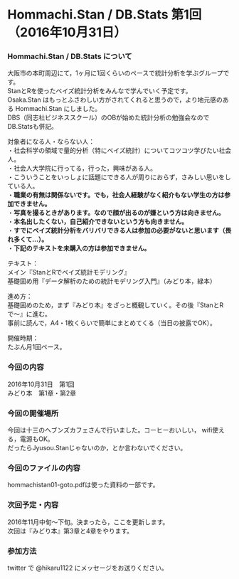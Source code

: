 # Hommachi.Stan / DB.Stats 第1回（2016年10月31日）

### Hommachi.Stan / DB.Stats について
大阪市の本町周辺にて，1ヶ月に1回くらいのペースで統計分析を学ぶグループです。  
StanとRを使ったベイズ統計分析をみんなで学んでいく予定です。  
Osaka.Stan はもっとふさわしい方がされてくれると思うので，より地元感のある Hommachi.Stan にしました。  
DBS（同志社ビジネススクール）のOBが始めた統計分析の勉強会なのでDB.Statsも併記。

対象者になる人・ならない人：  
・社会科学の領域で量的分析（特にベイズ統計）についてコツコツ学びたい社会人。  
・社会人大学院に行ってる，行った，興味がある人。  
・こういうことをいっしょに話題にできる人が周りにおらず，さみしい思いをしている人。  
・**職業の有無は関係ないです。でも，社会人経験がなく紹介もない学生の方は参加できません。**  
・**写真を撮るときがあります。なので顔が出るのが嫌という方は向きません。**  
・**本名出したくない，自己紹介できないという方も向きません。**  
・**すでにベイズ統計分析をバリバリできる人は参加の必要がないと思います（畏れ多くて…）。**  
・**下記のテキストを未購入の方は参加できません。**

テキスト：  
メイン『StanとRでベイズ統計モデリング』  
基礎固め用『データ解析のための統計モデリング入門』（みどり本，緑本）

進め方：  
基礎固めのため，まず『みどり本』をざっと概観していく。その後『StanとRで〜』に進む。  
事前に読んで，A4・1枚くらいで簡単にまとめてくる（当日の披露でOK）。

開催時期：  
たぶん月1回ペース。

### 今回の内容
2016年10月31日　第1回  
みどり本　第1章・第2章

### 今回の開催場所
今回は十三のヘブンズカフェさんで行いました。コーヒーおいしい， wifi使える，電源もOK。  
だったらJyusou.Stanじゃないのか，とか言わないでください。

### 今回のファイルの内容
hommachistan01-goto.pdfは使った資料の一部です。

### 次回予定・内容
2016年11月中旬〜下旬。決まったら，ここを更新します。  
次回は『みどり本』第3章と4章をやります。

### 参加方法
twitter で @hikaru1122 にメッセージをお送りください。
